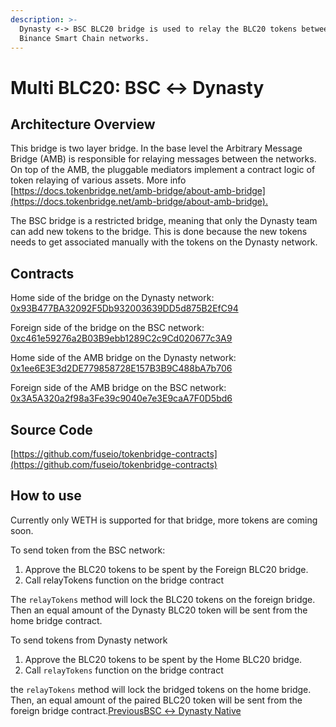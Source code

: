 ```yaml
---
description: >-
  Dynasty <-> BSC BLC20 bridge is used to relay the BLC20 tokens between Dynasty and
  Binance Smart Chain networks.
---
```


# Multi BLC20: BSC ↔ Dynasty

## Architecture Overview <a id="architecture-overview"></a>

This bridge is two layer bridge. In the base level the Arbitrary Message Bridge \(AMB\) is responsible for relaying messages between the networks. On top of the AMB, the pluggable mediators implement a contract logic of token relaying of various assets. More info [https://docs.tokenbridge.net/amb-bridge/about-amb-bridge](https://docs.tokenbridge.net/amb-bridge/about-amb-bridge).‌

The BSC bridge is a restricted bridge, meaning that only the Dynasty team can add new tokens to the bridge. This is done because the new tokens needs to get associated manually with the tokens on the Dynasty network.‌

## Contracts <a id="contracts"></a>

Home side of the bridge on the Dynasty network: [0x93B477BA32092F5Db932003639DD5d875B2EfC94](https://scan.dynastycoin.io/address/0x93B477BA32092F5Db932003639DD5d875B2EfC94/transactions)​‌

Foreign side of the bridge on the BSC network: [0xc461e59276a2B03B9ebb1289C2c9Cd020677c3A9](https://bscscan.com/address/0xc461e59276a2B03B9ebb1289C2c9Cd020677c3A9)​‌

Home side of the AMB bridge on the Dynasty network: [0x1ee6E3E3d2DE779858728E157B3B9C488bA7b706](https://scan.dynastycoin.io/address/0x1ee6E3E3d2DE779858728E157B3B9C488bA7b706/transactions)​‌

Foreign side of the AMB bridge on the BSC network: [0x3A5A320a2f98a3Fe39c9040e7e3E9caA7F0D5bd6](https://bscscan.com/address/0x3A5A320a2f98a3Fe39c9040e7e3E9caA7F0D5bd6)​‌

## Source Code <a id="source-code"></a>

[https://github.com/fuseio/tokenbridge-contracts](https://github.com/fuseio/tokenbridge-contracts)

## How to use <a id="how-to-use"></a>

Currently only WETH is supported for that bridge, more tokens are coming soon.‌

To send token from the BSC network:‌

1. Approve the BLC20 tokens to be spent by the Foreign BLC20 bridge.
2. Call relayTokens function on the bridge contract

The `relayTokens` method will lock the BLC20 tokens on the foreign bridge. Then an equal amount of the Dynasty BLC20 token will be sent from the home bridge contract.‌

To send tokens from Dynasty network‌

1. Approve the BLC20 tokens to be spent by the Home BLC20 bridge.
2. Call `relayTokens` function on the bridge contract

the `relayTokens` method will lock the bridged tokens on the home bridge. Then, an equal amount of the paired BLC20 token will be sent from the foreign bridge contract.[PreviousBSC ↔ Dynasty Native](https://app.gitbook.com/@fuse-1/s/fuse-dev-docs/~/drafts/-MdkekktVnuRGEokLu71/bridges/bridges/bsc-fuse-native/@merged)[  
](https://app.gitbook.com/@fuse-1/s/fuse-dev-docs/~/drafts/-MdkekktVnuRGEokLu71/bridges/bridges/eth-fuse-native-bridge/@merged)

